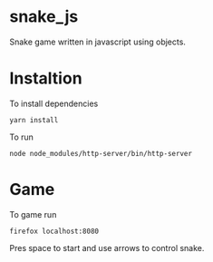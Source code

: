 # snake_js
Snake game written in javascript using objects. 


# Instaltion

To install dependencies

    yarn install

To run

    node node_modules/http-server/bin/http-server 

# Game

To game run

    firefox localhost:8080
    
Pres space to start and use arrows to control snake. 